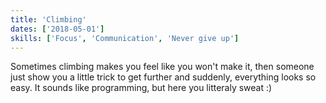 ```yaml
---
title: 'Climbing'
dates: ['2018-05-01']
skills: ['Focus', 'Communication', 'Never give up']
---
```


Sometimes climbing makes you feel like you won't make it, then someone just show you a little trick to get further and suddenly, everything looks so easy. It sounds like programming, but here you litteraly sweat :)